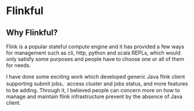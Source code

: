 # Flinkful

## Why Flinkful?

Flink is a popular stateful compute engine and it has provided a few ways for management such as cli, http, python and scala REPLs,  which would only satisfy some purposes and people have to choose one or  all of them for needs.

I have done some exciting work which developed generic Java flink client supporting submit jobs、access cluster  and jobs status, and more features to be adding. Through it, I believed people can concern more on how to manage and maintain flink infrastructure prevent by the absence of Java client.

